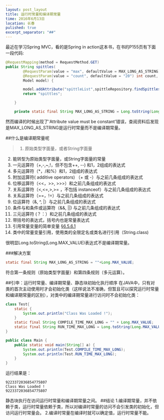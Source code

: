 ```yaml
---
layout: post_layout
title: 运行时常量和编译期常量
time: 2016年6月13日
location: 长春
pulished: true
excerpt_separator: "##"
---
```


最近在学习Spring MVC，看的是Spring in action这本书，在书的P155页有下面一段代码:
```java
@RequestMapping(method = RequestMethod.GET)
public String spittles(
        @RequestParam(value = "max", defaultValue = MAX_LONG_AS_STRING) long max,
        @RequestParam(value = "count", defaultValue = "20") int count,
        Model model) {

        model.addAttribute("spittleList",spittleRepository.findSpittles(max, count));
        return "spittles";

    }

    private static final String MAX_LONG_AS_STRING = Long.toString(Long.MAX_VALUE);
```
然而编译的时候出现了'Attribute value must be constant'错误，查阅资料后发现是MAX_LONG_AS_STRING是运行时常量而不是编译期常量。

##什么是编译期常量呢
>1. 原始类型字面量，或者String字面量
2. 能转型为原始类型字面量，或String字面量的常量
3. 一元运算符（+,-,~,!，但不包含++, --) 和1，2组成的表达式
4. 多元运算符（*，/和%）和1，2组成的表达式
5. 附加运算符( additive operators) （+ 或 -）与之前几条组成的表达式
6. 位移运算符（<<，>>, >>>）和之前几条组成的表达式
7. 关系运算符（<,<=,>,>= ，不包括 instanceof）与之前几条组成的表达式
8. 关系运算符（==，!=）与之前几条组成的表达式
9. 位运算符（&, ^, |）与之前几条组成的表达式
10. 条件与和条件或运算符（&&, ||) 与之前几条组成的表达式
11. 三元运算符 (？：）和之前几条组成的表达式
12. 带括号的表达式，括号内也是常量表达式
13. 引用常量变量的简单变量 [§6.5.6.1](https://docs.oracle.com/javase/specs/jls/se7/html/jls-6.html#jls-6.5.6.1)
14. 类中的常量变量引用，使用类的全限定名或类名进行引用（String.class)


很明显Long.toString(Long.MAX_VALUE)表达式不是编译期常量。

###解决方案

```java
static final String MAX_LONG_AS_STRING = ""+Long.MAX_VALUE;
```
符合第一条规则（原始类型字面量）和第四条规则（多元运算）。

##引申：运行时常量、编译期常量、静态块初始化执行顺序
在JAVA中，只有对类的首次主动使用时才会初始化类（这样说法不准确，但暂且可以探究运行时常量和编译期常量的区别），对类中的编译期常量进行访问时不会初始化类：
```java
class Test{
    static {
        System.out.println("Class Was Loaded !");
    }
    static final String COMPILE_TIME_MAX_LONG = "" + Long.MAX_VALUE;
    static final String RUN_TIME_MAX_LONG = Long.toString(Long.MAX_VALUE);
}

public class Main {
    public static void main(String[] a) {
        System.out.println(Test.COMPILE_TIME_MAX_LONG);
        System.out.println(Test.RUN_TIME_MAX_LONG);
    }
}
```

运行结果是：
```
9223372036854775807
Class Was Loaded !
9223372036854775807
```
静态块执行在访问运行时常量和编译期常量之间。
##结论
1.编译期常量，并不依赖于类，运行时常量依赖于类，所以对编译时常量的访问不会引发类的初始化，但访问运行时常量会。
2.编译时常量在编译时就可以确定值，运行时常量不能。
